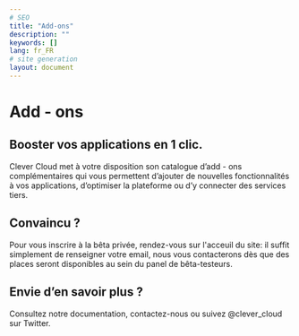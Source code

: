 ```yaml
---
# SEO
title: "Add-ons"
description: ""
keywords: []
lang: fr_FR
# site generation
layout: document
---
```

# Add - ons

## Booster vos applications en 1 clic. 
Clever Cloud met à votre disposition son catalogue d’add - ons complémentaires qui vous permettent d’ajouter de nouvelles fonctionnalités à vos applications, d’optimiser la plateforme ou d’y connecter des services tiers. 

## Convaincu ?
Pour vous inscrire à la bêta privée, rendez-vous sur l'acceuil du site: il suffit simplement de renseigner votre email, nous vous contacterons dès que des places seront disponibles au sein du panel de bêta-testeurs.

## Envie d’en savoir plus ?
Consultez notre documentation, contactez-nous ou suivez @clever_cloud sur Twitter.
